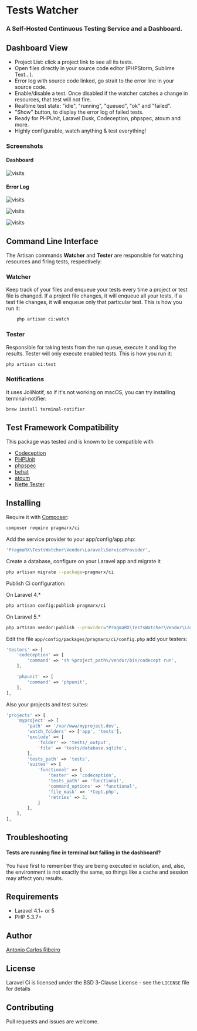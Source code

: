 # Tests Watcher

### A Self-Hosted Continuous Testing Service and a Dashboard.

## Dashboard View

* Project List: click a project link to see all its tests.
* Open files directly in your source code editor (PHPStorm, Sublime Text...).
* Error log with source code linked, go strait to the error line in your source code.
* Enable/disable a test. Once disabled if the watcher catches a change in resources, that test will not fire.
* Realtime test state: "idle", "running", "queued", "ok" and "failed".
* "Show" button, to display the error log of failed tests.
* Ready for PHPUnit, Laravel Dusk, Codeception, phpspec, atoum and more.
* Highly configurable, watch anything & test everything!

### Screenshots

#### Dashboard

![visits](https://raw.githubusercontent.com/antonioribeiro/ci/master/docs/dashboard.png)

#### Error Log
![visits](https://raw.githubusercontent.com/antonioribeiro/ci/master/docs/errorlog1.png)

![visits](https://raw.githubusercontent.com/antonioribeiro/ci/master/docs/errorlog2.png)

![visits](https://raw.githubusercontent.com/antonioribeiro/ci/master/docs/errorlog3.png)

## Command Line Interface

The Artisan commands **Watcher** and **Tester** are responsible for watching resources and firing tests, respectively:

### Watcher

Keep track of your files and enqueue your tests every time a project or test file is changed. If a project file changes, it will enqueue all your tests, if a test file changes, it will enqueue only that particular test. This is how you run it:

``` bash
    php artisan ci:watch
```

### Tester

Responsible for taking tests from the run queue, execute it and log the results. Tester will only execute enabled tests. This is how you run it:

``` bash
php artisan ci:test
```

### Notifications

It uses JoliNotif, so if it's not working on macOS, you can try installing terminal-notifier:

``` bash
brew install terminal-notifier
```

## Test Framework Compatibility

This package was tested and is known to be compatible with

* [Codeception](http://codeception.com/)
* [PHPUnit](https://phpunit.de/)
* [phpspec](http://www.phpspec.net/)
* [behat](http://docs.behat.org/)
* [atoum](https://github.com/atoum/atoum)
* [Nette Tester](http://tester.nette.org/en/)

## Installing

Require it with [Composer](http://getcomposer.org/):

``` bash
composer require pragmarx/ci
```

Add the service provider to your app/config/app.php:

``` php
'PragmaRX\TestsWatcher\Vendor\Laravel\ServiceProvider',
```

Create a database, configure on your Laravel app and migrate it

``` bash
php artisan migrate --package=pragmarx/ci
```

Publish Ci configuration:

On Laravel 4.*

``` bash
php artisan config:publish pragmarx/ci
```

On Laravel 5.*

``` bash
php artisan vendor:publish --provider="PragmaRX\TestsWatcher\Vendor\Laravel\ServiceProvider"
```

Edit the file `app/config/packages/pragmarx/ci/config.php` add your testers:

``` php
'testers' => [
    'codeception' => [
        'command' => 'sh %project_path%/vendor/bin/codecept run',
    ],

    'phpunit' => [
        'command' => 'phpunit',
    ],
],
```

Also your projects and test suites:

``` php
'projects' => [
    'myproject' => [
        'path' => '/var/www/myproject.dev',
        'watch_folders' => ['app', 'tests'],
        'exclude' => [
            'folder' => 'tests/_output',
            'file' => 'tests/database.sqlite',
        ],
        'tests_path' => 'tests',
        'suites' => [
            'functional' => [
                'tester' => 'codeception',
                'tests_path' => 'functional',
                'command_options' => 'functional',
                'file_mask' => '*Cept.php',
                'retries' => 3,
            ]
        ],
    ],
],
```

## Troubleshooting

#### Tests are running fine in terminal but failing in the dashboard? 

You have first to remember they are being executed in isolation, and, also, the environment is not exactly the same, so things like a cache and session may affect yoru results. 

## Requirements

- Laravel 4.1+ or 5
- PHP 5.3.7+

## Author

[Antonio Carlos Ribeiro](http://twitter.com/iantonioribeiro)

## License

Laravel Ci is licensed under the BSD 3-Clause License - see the `LICENSE` file for details

## Contributing

Pull requests and issues are welcome.
